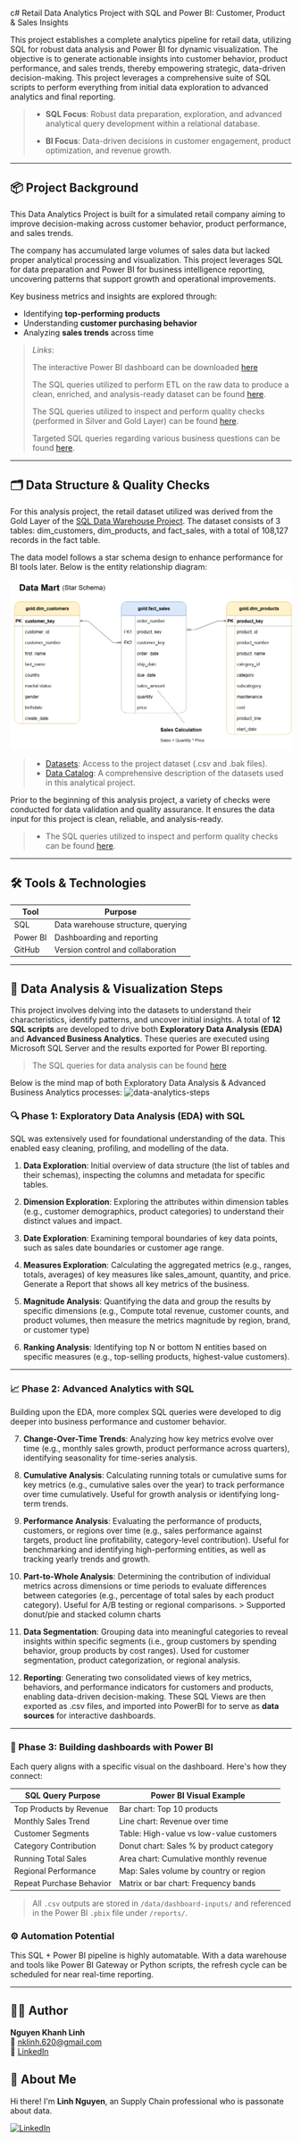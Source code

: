 c# Retail Data Analytics Project with SQL and Power BI: Customer, Product & Sales Insights 

This project establishes a complete analytics pipeline for retail data, utilizing SQL for robust data analysis and Power BI for dynamic visualization. The objective is to generate actionable insights into customer behavior, product performance, and sales trends, thereby empowering strategic, data-driven decision-making. This project leverages a comprehensive suite of SQL scripts to perform everything from initial data exploration to advanced analytics and final reporting.

> - **SQL Focus**: Robust data preparation, exploration, and advanced analytical query development within a relational database.
> 
> - **BI Focus**: Data-driven decisions in customer engagement, product optimization, and revenue growth.

---

## 📦 Project Background

This Data Analytics Project is built for a simulated retail company aiming to improve decision-making across customer behavior, product performance, and sales trends.

The company has accumulated large volumes of sales data but lacked proper analytical processing and visualization. This project leverages SQL for data preparation and Power BI for business intelligence reporting, uncovering patterns that support growth and operational improvements.

Key business metrics and insights are explored through:

- Identifying **top-performing products**
- Understanding **customer purchasing behavior**
- Analyzing **sales trends** across time

> *Links*:
> 
> The interactive Power BI dashboard can be downloaded [here]()
> 
> The SQL queries utilized to perform ETL on the raw data to produce a clean, enriched, and analysis-ready dataset can be found [here](https://github.com/KLinh62/SQL-Data-Warehouse-Project/tree/main/tests).
> 
> The SQL queries utilized to inspect and perform quality checks (performed in Silver and Gold Layer) can be found [here](https://github.com/KLinh62/SQL-Data-Warehouse-Project/tree/main/tests).
> 
> Targeted SQL queries regarding various business questions can be found [here](https://github.com/KLinh62/SQL-PowerBI-Data-Analytics-Project/tree/main/scripts).

---
## 🗂️ Data Structure & Quality Checks
For this analysis project, the retail dataset utilized was derived from the Gold Layer of the [SQL Data Warehouse Project](https://github.com/KLinh62/SQL-Data-Warehouse-Project). The dataset consists of 3 tables: dim_customers, dim_products, and fact_sales, with a total of 108,127 records in the fact table. 

The data model follows a star schema design to enhance performance for BI tools later. Below is the entity relationship diagram:

![data-model](https://github.com/KLinh62/SQL-Data-Warehouse-Project/blob/main/docs/data_model.png)

> - [Datasets](https://github.com/KLinh62/SQL-PowerBI-Data-Analytics-Project/tree/main/datasets): Access to the project dataset (.csv and .bak files).
> - [Data Catalog](https://github.com/KLinh62/SQL-Data-Warehouse-Project/blob/main/docs/data_catalog.md): A comprehensive description of the datasets used in this analytical project.

Prior to the beginning of this analysis project, a variety of checks were conducted for data validation and quality assurance. It ensures the data input for this project is clean, reliable, and analysis-ready.  

> - The SQL queries utilized to inspect and perform quality checks can be found [here](https://github.com/KLinh62/SQL-Data-Warehouse-Project/tree/main/tests). 

---

## 🛠 Tools & Technologies

| Tool      | Purpose                             |
|-----------|-------------------------------------|
| SQL       | Data warehouse structure, querying  |
| Power BI  | Dashboarding and reporting          |
| GitHub    | Version control and collaboration   |

---
## 🧠 Data Analysis & Visualization Steps

This project involves delving into the datasets to understand their characteristics, identify patterns, and uncover initial insights. A total of **12 SQL scripts** are developed to drive both **Exploratory Data Analysis (EDA)** and **Advanced Business Analytics**. These queries are executed using Microsoft SQL Server and the results exported for Power BI reporting.

> The SQL queries for data analysis can be found [here](https://github.com/KLinh62/SQL-PowerBI-Data-Analytics-Project/tree/main/scripts)

Below is the mind map of both Exploratory Data Analysis & Advanced Business Analytics processes:
![data-analytics-steps](https://github.com/KLinh62/SQL-PowerBI-Data-Analytics-Project/blob/main/docs/data-analytics-steps.png)

### 🔍 Phase 1: Exploratory Data Analysis (EDA) with SQL

SQL was extensively used for foundational understanding of the data. This enabled easy cleaning, profiling, and modelling of the data.

1. **Data Exploration**: Initial overview of data structure (the list of tables and their schemas), inspecting the columns and metadata for specific tables.

2. **Dimension Exploration**: Exploring the attributes within dimension tables (e.g., customer demographics, product categories) to understand their distinct values and impact.

3. **Date Exploration**: Examining temporal boundaries of key data points, such as sales date boundaries or customer age range.

4. **Measures Exploration**: Calculating the aggregated metrics (e.g., ranges, totals, averages) of key measures like sales_amount, quantity, and price.  Generate a Report that shows all key metrics of the business.

5. **Magnitude Analysis**: Quantifying the data and group the results by specific dimensions (e.g., Compute total revenue, customer counts, and product volumes, then measure the metrics magnitude by region, brand, or customer type)

6. **Ranking Analysis**: Identifying top N or bottom N entities based on specific measures (e.g., top-selling products, highest-value customers).

---

### 📈 Phase 2: Advanced Analytics with SQL

Building upon the EDA, more complex SQL queries were developed to dig deeper into business performance and customer behavior.

7. **Change-Over-Time Trends**: Analyzing how key metrics evolve over time (e.g., monthly sales growth, product performance across quarters), identifying seasonality for time-series analysis.

8. **Cumulative Analysis**: Calculating running totals or cumulative sums for key metrics (e.g., cumulative sales over the year) to track performance over time cumulatively. Useful for growth analysis or identifying long-term trends.

9. **Performance Analysis**: Evaluating the performance of products, customers, or regions over time (e.g., sales performance against targets, product line profitability, category-level contribution). Useful for benchmarking and identifying high-performing entities, as well as tracking yearly trends and growth.

10. **Part-to-Whole Analysis**: Determining the contribution of individual metrics across dimensions or time periods to evaluate differences between categories (e.g., percentage of total sales by each product category). Useful for A/B testing or regional comparisons. > Supported donut/pie and stacked column charts

11. **Data Segmentation**: Grouping data into meaningful categories to reveal insights within specific segments (i.e., group customers by spending behavior, group products by cost ranges). Used for customer segmentation, product categorization, or regional analysis.

12. **Reporting**: Generating two consolidated views of key metrics, behaviors, and performance indicators for customers and products, enabling data-driven decision-making. These SQL Views are then exported as .csv files, and imported into PowerBI for to serve as **data sources** for interactive dashboards.

----

### 🔗 Phase 3: Building dashboards with Power BI

Each query aligns with a specific visual on the dashboard. Here's how they connect:

| SQL Query Purpose          | Power BI Visual Example                     |
|---------------------------|---------------------------------------------|
| Top Products by Revenue   | Bar chart: Top 10 products                  |
| Monthly Sales Trend       | Line chart: Revenue over time               |
| Customer Segments         | Table: High-value vs low-value customers    |
| Category Contribution     | Donut chart: Sales % by product category    |
| Running Total Sales       | Area chart: Cumulative monthly revenue      |
| Regional Performance      | Map: Sales volume by country or region      |
| Repeat Purchase Behavior  | Matrix or bar chart: Frequency bands        |

> All `.csv` outputs are stored in `/data/dashboard-inputs/` and referenced in the Power BI `.pbix` file under `/reports/`.

### ⚙️ Automation Potential

This SQL + Power BI pipeline is highly automatable. With a data warehouse and tools like Power BI Gateway or Python scripts, the refresh cycle can be scheduled for near real-time reporting.

---

## 🧑‍💻 Author

**Nguyen Khanh Linh**  
📧 nklinh.620@gmail.com  
🔗 [LinkedIn](https://linkedin.com/in/khánh-linh-nguyễn-346115176)



## 🌟 About Me

Hi there! I'm **Linh Nguyen**, an Supply Chain professional who is passonate about data.

[![LinkedIn](https://img.shields.io/badge/LinkedIn-0077B5?style=for-the-badge&logo=linkedin&logoColor=white)](https://www.linkedin.com/in/kh%C3%A1nh-linh-nguy%E1%BB%85n-346115176/)

